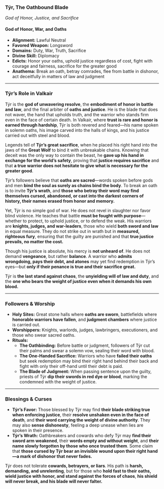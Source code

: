 ### **Týr, The Oathbound Blade**

_God of Honor, Justice, and Sacrifice_

#### **God of Honor, War, and Oaths**

- **Alignment:** Lawful Neutral
- **Favored Weapon:** Longsword
- **Domains:** Duty, War, Truth, Sacrifice
- **Divine Skill:** Diplomacy
- **Edicts:** Honor your oaths, uphold justice regardless of cost, fight with courage and fairness, sacrifice for the greater good
- **Anathema:** Break an oath, betray comrades, flee from battle in dishonor, act deceitfully in matters of law and judgment

---

### **Týr’s Role in Valkair**

Týr is the **god of unwavering resolve**, the **embodiment of honor in battle and law**, and the final arbiter of **oaths and justice**. He is the blade that does not waver, the hand that upholds truth, and the warrior who stands firm even in the face of certain death. In Valkair, where **trust is rare and honor is earned through hardship**, Týr is both revered and feared—his name spoken in solemn oaths, his image carved into the halls of kings, and his justice carried out with steel and blood.

Legends tell of **Týr’s great sacrifice**, when he placed his right hand into the jaws of the **Great Wolf** to bind it with unbreakable chains. Knowing that deceit was the only way to contain the beast, he **gave up his hand in exchange for the world’s safety**, proving that **justice requires sacrifice** and that **a true warrior does not hesitate to give what is necessary for the greater good**.

Týr’s followers believe that **oaths are sacred**—words spoken before gods and men **bind the soul as surely as chains bind the body**. To break an oath is to invite **Týr’s wrath**, and **those who betray their word may find themselves cursed, abandoned, or cast into the darkest corners of history, their names erased from honor and memory.**

Yet, Týr is no simple god of war. He does not revel in slaughter nor favor blind violence. He teaches that battle **must be fought with purpose**—whether to protect, to uphold justice, or to defend the weak. His warriors are **knights, judges, and war-leaders**, those who wield **both sword and law** in equal measure. They do not strike out in wrath but in **measured, righteous fury**, ensuring that the guilty are punished and that **true justice prevails, no matter the cost.**

Though his justice is absolute, his mercy is **not unheard of**. He does not demand **vengeance**, but rather **balance**. A warrior who **admits wrongdoing, pays their debt, and atones** may yet find redemption in Týr’s eyes—but **only if their penance is true and their sacrifice great.**

Týr is **the last stand against chaos**, the **unyielding will of law and duty**, and the **one who bears the weight of justice even when it demands his own blood.**

---

### **Followers & Worship**

- **Holy Sites:** Great stone halls where **oaths are sworn**, battlefields where **honorable warriors have fallen**, and **judgment chambers** where justice is carried out.
- **Worshippers:** Knights, warlords, judges, lawbringers, executioners, and those who swear sacred oaths.
- **Rituals:**
    - **The Oathbinding:** Before battle or judgment, followers of Týr cut their palms and swear a solemn vow, sealing their word with blood.
    - **The One-Handed Sacrifice:** Warriors who have **failed their oaths** but seek redemption may bind their right hand behind their back and fight with only their off-hand until their debt is paid.
    - **The Blade of Judgment:** When passing sentence upon the guilty, priests of Týr **dip their swords in red dye or blood**, marking the condemned with the weight of justice.

---

### **Blessings & Curses**

- **Týr’s Favor:** Those blessed by Týr may find **their blade striking true when enforcing justice**, their **resolve unshaken even in the face of death**, and **their word carrying the weight of divine authority**. They may also **sense dishonesty**, feeling a deep unease when lies are spoken in their presence.
- **Týr’s Wrath:** Oathbreakers and cowards who defy Týr may **find their sword arm weakened**, their **words empty and without weight**, and **their name slowly forgotten by those who once trusted them**. Some claim that **those cursed by Týr bear an invisible wound upon their right hand—a mark of dishonor that never fades.**

Týr does not tolerate **cowards, betrayers, or liars**. His path is **harsh, demanding, and unrelenting**, but for those who **hold fast to their oaths, wield justice with honor, and stand against the forces of chaos**, **his shield will never break, and his blade will never falter.**